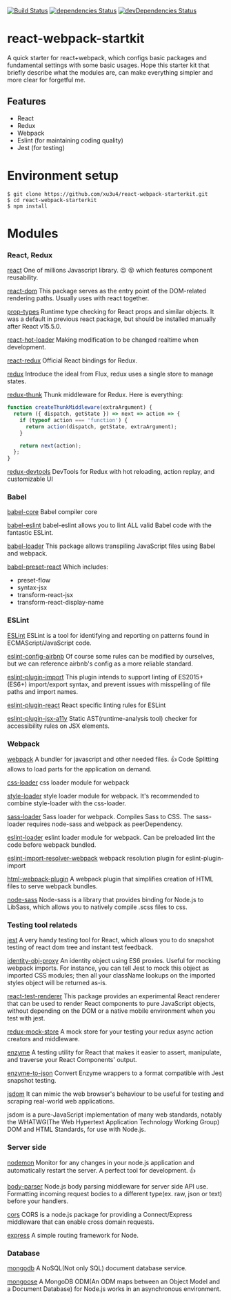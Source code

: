 [![Build Status](https://travis-ci.org/xu3u4/react-webpack-starterkit.svg?branch=master)](https://travis-ci.org/xu3u4/react-webpack-starterkit)
[![dependencies Status](https://david-dm.org/xu3u4/react-webpack-starterkit/status.svg)](https://david-dm.org/xu3u4/react-webpack-starterkit)
[![devDependencies Status](https://david-dm.org/xu3u4/react-webpack-starterkit/dev-status.svg)](https://david-dm.org/xu3u4/react-webpack-starterkit?type=dev)

# react-webpack-startkit
A quick starter for react+webpack, which configs basic packages and fundamental settings with some basic usages.
Hope this starter kit that briefly describe what the modules are, can make everything simpler and more clear for forgetful me.
## Features
- React
- Redux
- Webpack
- Eslint (for maintaining coding quality)
- Jest (for testing)

# Environment setup

```
$ git clone https://github.com/xu3u4/react-webpack-starterkit.git
$ cd react-webpack-starterkit
$ npm install
```

# Modules
### React, Redux
[react](https://github.com/facebook/react)
One of millions Javascript library. :wink: :stuck_out_tongue_closed_eyes:
which features component reusability.

[react-dom](https://github.com/facebook/react/tree/master/packages/react-dom)
This package serves as the entry point of the DOM-related rendering paths. Usually uses with react together.

[prop-types](https://github.com/facebook/prop-types)
Runtime type checking for React props and similar objects.
It was a default in previous react package, but should be installed manually after React v15.5.0.

[react-hot-loader](https://github.com/gaearon/react-hot-loader)
Making modification to be changed realtime when development.

[react-redux](https://github.com/reactjs/react-redux)
Official React bindings for Redux.

[redux](https://github.com/reactjs/redux)
Introduce the ideal from Flux, redux uses a single store to manage states.

[redux-thunk](https://github.com/gaearon/redux-thunk)
Thunk middleware for Redux.
Here is everything:
```javascript
function createThunkMiddleware(extraArgument) {
  return ({ dispatch, getState }) => next => action => {
    if (typeof action === 'function') {
      return action(dispatch, getState, extraArgument);
    }

    return next(action);
  };
}
```

[redux-devtools](https://github.com/gaearon/redux-devtools)
DevTools for Redux with hot reloading, action replay, and customizable UI

### Babel
[babel-core](https://github.com/babel/babel/tree/7.0/packages/babel-core)
Babel compiler core

[babel-eslint](https://github.com/babel/babel-eslint)
babel-eslint allows you to lint ALL valid Babel code with the fantastic ESLint.

[babel-loader](https://github.com/babel/babel-loader)
This package allows transpiling JavaScript files using Babel and webpack.

[babel-preset-react](https://github.com/babel/babel/tree/master/packages/babel-preset-react)
Which includes:
+ preset-flow
+ syntax-jsx
+ transform-react-jsx
+ transform-react-display-name

### ESLint
[ESLint](https://github.com/eslint/eslint)
ESLint is a tool for identifying and reporting on patterns found in ECMAScript/JavaScript code.

[eslint-config-airbnb](https://github.com/airbnb/javascript/tree/master/packages/eslint-config-airbnb)
Of course some rules can be modified by ourselves, but we can reference airbnb's config as a more reliable standard.

[eslint-plugin-import](https://github.com/benmosher/eslint-plugin-import)
This plugin intends to support linting of ES2015+ (ES6+) import/export syntax, and prevent issues with misspelling of file paths and import names.

[eslint-plugin-react](https://github.com/yannickcr/eslint-plugin-react)
React specific linting rules for ESLint

[eslint-plugin-jsx-a11y](https://github.com/evcohen/eslint-plugin-jsx-a11y)
Static AST(runtime-analysis tool) checker for accessibility rules on JSX elements.

### Webpack
[webpack](https://github.com/webpack/webpack)
A bundler for javascript and other needed files.
:thumbsup: Code Splitting allows to load parts for the application on demand.

[css-loader](https://github.com/webpack-contrib/css-loader)
css loader module for webpack

[style-loader](https://github.com/webpack-contrib/style-loader)
style loader module for webpack.
It's recommended to combine style-loader with the css-loader.

[sass-loader](https://github.com/webpack-contrib/sass-loader)
Sass loader for webpack. Compiles Sass to CSS.
The sass-loader requires node-sass and webpack as peerDependency.

[eslint-loader](https://github.com/MoOx/eslint-loader)
eslint loader module for webpack. Can be preloaded lint the code before webpack bundled.

[eslint-import-resolver-webpack](https://www.npmjs.com/package/eslint-import-resolver-webpack)
webpack resolution plugin for eslint-plugin-import

[html-webpack-plugin](https://github.com/jantimon/html-webpack-plugin)
A webpack plugin that simplifies creation of HTML files to serve webpack bundles.

[node-sass](https://github.com/sass/node-sass)
Node-sass is a library that provides binding for Node.js to LibSass, which allows you to natively compile .scss files to css.


### Testing tool relateds
[jest](https://github.com/facebook/jest)
A very handy testing tool for React, which allows you to do snapshot testing of react dom tree and instant test feedback.

[identity-obj-proxy](https://github.com/keyanzhang/identity-obj-proxy)
An identity object using ES6 proxies. Useful for mocking webpack imports. For instance, you can tell Jest to mock this object as imported CSS modules; then all your className lookups on the imported styles object will be returned as-is.

[react-test-renderer](https://github.com/facebook/react/tree/master/packages/react-test-renderer)
This package provides an experimental React renderer that can be used to render React components to pure JavaScript objects, without depending on the DOM or a native mobile environment when you test with jest.

[redux-mock-store](https://github.com/arnaudbenard/redux-mock-store)
A mock store for your testing your redux async action creators and middleware.

[enzyme](https://github.com/airbnb/enzyme)
A testing utility for React that makes it easier to assert, manipulate, and traverse your React Components' output.

[enzyme-to-json](https://github.com/adriantoine/enzyme-to-json)
Convert Enzyme wrappers to a format compatible with Jest snapshot testing.

[jsdom](https://github.com/tmpvar/jsdom)
It can mimic the web browser's behaviour to be useful for testing and scraping real-world web applications.

jsdom is a pure-JavaScript implementation of many web standards, notably the WHATWG(The Web Hypertext Application Technology Working Group) DOM and HTML Standards, for use with Node.js.

### Server side
[nodemon](https://github.com/remy/nodemon)
Monitor for any changes in your node.js application and automatically restart the server.
A perfect tool for development. :thumbsup:

[body-parser](https://github.com/expressjs/body-parser)
Node.js body parsing middleware for server side API use.
Formatting incoming request bodies to a different type(ex. raw, json or text) before your handlers.

[cors](https://github.com/expressjs/cors)
CORS is a node.js package for providing a Connect/Express middleware that can enable cross domain requests.

[express](https://github.com/expressjs/express)
A simple routing framework for Node.

### Database
[mongodb](https://github.com/mongodb/node-mongodb-native)
A NoSQL(Not only SQL) document database service.

[mongoose](https://github.com/Automattic/mongoose)
A MongoDB ODM(An ODM maps between an Object Model and a Document Database) for Node.js works in an asynchronous environment.
